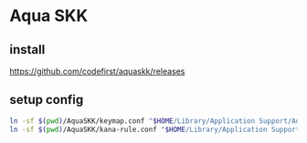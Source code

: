 # Aqua SKK

## install

https://github.com/codefirst/aquaskk/releases

## setup config
```sh
ln -sf $(pwd)/AquaSKK/keymap.conf "$HOME/Library/Application Support/AquaSKK/keymap.conf"
ln -sf $(pwd)/AquaSKK/kana-rule.conf "$HOME/Library/Application Support/AquaSKK/kana-rule.conf"
```

